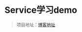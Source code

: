 Service学习demo
====================================
> 项目地址：[博客地址](http://www.cpacm.net/2015/03/22/Android开发日记（三）——Android四大组件之Service/)  


